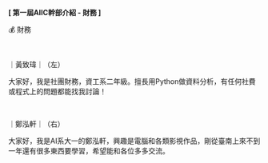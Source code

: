 **[ 第一屆AIIC幹部介紹 - 財務 ]**

💰 財務

&nbsp;

｜黃致瑋｜（左）

大家好，我是社團財務，資工系二年級。擅長用Python做資料分析，有任何社費或程式上的問題都能找我討論！

&nbsp;

｜鄭泓軒｜（右）

大家好，我是AI系大一的鄭泓軒，興趣是電腦和各類影視作品，剛從臺南上來不到一年還有很多東西要學習，希望能和各位多多交流。
